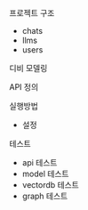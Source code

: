 프로젝트 구조

- chats
- llms
- users

디비 모델링

API 정의

실행방법

- 설정

테스트

- api 테스트
- model 테스트
- vectordb 테스트
- graph 테스트







